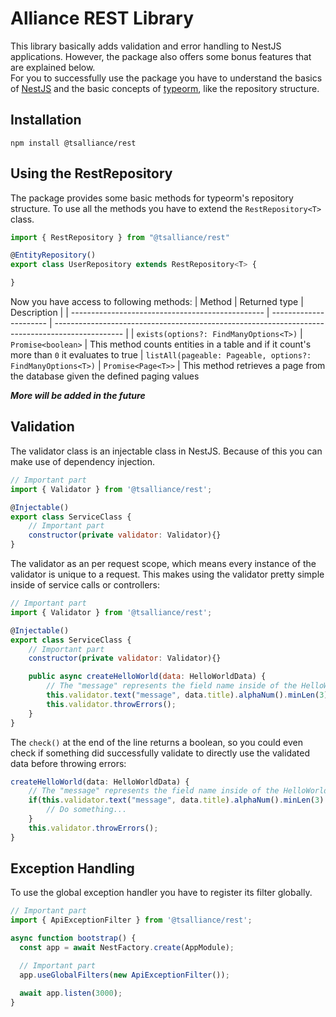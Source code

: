 # Alliance REST Library
This library basically adds validation and error handling to NestJS applications. However, the package also offers some bonus features that are explained below.<br>
For you to successfully use the package you have to understand the basics of [NestJS](https://docs.nestjs.com/) and the basic concepts of [typeorm](https://typeorm.io/), like the repository structure.

## Installation
```
npm install @tsalliance/rest
```

## Using the RestRepository
The package provides some basic methods for typeorm's repository structure. To use all the methods you have to extend the `RestRepository<T>` class.
```javascript
import { RestRepository } from "@tsalliance/rest"

@EntityRepository()
export class UserRepository extends RestRepository<T> {

}
```
Now you have access to following methods:
| Method                                           | Returned type          | Description                                                                                     |
| ------------------------------------------------ | ---------------------- | ----------------------------------------------------------------------------------------------- |
| `exists(options?: FindManyOptions<T>)`           | `Promise<boolean>`     | This method counts entities in a table and if it count's more than `0` it evaluates to true
| `listAll(pageable: Pageable, options?: FindManyOptions<T>)`           | `Promise<Page<T>>`     | This method retrieves a page from the database given the defined paging values

<i><b>More will be added in the future</b></i>

## Validation
The validator class is an injectable class in NestJS. Because of this you can make use of dependency injection.
```javascript
// Important part
import { Validator } from '@tsalliance/rest';

@Injectable()
export class ServiceClass {
    // Important part
    constructor(private validator: Validator){}
}
```

The validator as an per request scope, which means every instance of the validator is unique to a request.
This makes using the validator pretty simple inside of service calls or controllers:
```javascript
// Important part
import { Validator } from '@tsalliance/rest';

@Injectable()
export class ServiceClass {
    // Important part
    constructor(private validator: Validator){}

    public async createHelloWorld(data: HelloWorldData) {
        // The "message" represents the field name inside of the HelloWorldData object
        this.validator.text("message", data.title).alphaNum().minLen(3).maxLen(32).required().check();
        this.validator.throwErrors();
    }
}
```
The `check()` at the end of the line returns a boolean, so you could even check if something did successfully validate to directly use the validated data before throwing errors:
```javascript
createHelloWorld(data: HelloWorldData) {
    // The "message" represents the field name inside of the HelloWorldData object
    if(this.validator.text("message", data.title).alphaNum().minLen(3).maxLen(32).required().check()) {
        // Do something...
    }
    this.validator.throwErrors();
}
```

## Exception Handling
To use the global exception handler you have to register its filter globally.
```javascript
// Important part
import { ApiExceptionFilter } from '@tsalliance/rest';

async function bootstrap() {
  const app = await NestFactory.create(AppModule);

  // Important part
  app.useGlobalFilters(new ApiExceptionFilter());

  await app.listen(3000);
}
```
